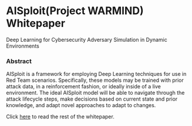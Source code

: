 # AISploit(Project WARMIND) Whitepaper

Deep Learning for Cybersecurity Adversary Simulation in Dynamic Environments

### Abstract

AISploit is a framework for employing Deep Learning techniques for use in Red Team scenarios. Specifically, these models may
be trained with prior attack data, in a reinforcement fashion, or ideally inside of a live environment. The ideal AISploit model
will be able to navigate through the attack lifecycle steps, make decisions based on current state and prior knowledge, and
adapt novel approaches to adapt to changes.

Click [here](https://github.com/Project-WARMIND/AISploit-Whitepaper/blob/master/Untitled%20document.pdf) to read the rest of the whitepaper.

